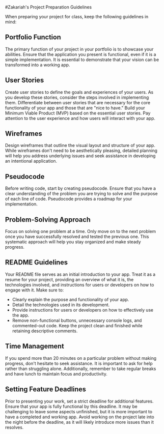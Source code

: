 #Zakariah's Project Preparation Guidelines

When preparing your project for class, keep the following guidelines in mind:

## Portfolio Function

The primary function of your project in your portfolio is to showcase your abilities. Ensure that the application you present is functional, even if it is a simple implementation. It is essential to demonstrate that your vision can be transformed into a working app.

## User Stories

Create user stories to define the goals and experiences of your users. As you develop these stories, consider the steps involved in implementing them. Differentiate between user stories that are necessary for the core functionality of your app and those that are "nice to have." Build your Minimum Viable Product (MVP) based on the essential user stories. Pay attention to the user experience and how users will interact with your app.

## Wireframes

Design wireframes that outline the visual layout and structure of your app. While wireframes don't need to be aesthetically pleasing, detailed planning will help you address underlying issues and seek assistance in developing an intentional application.

## Pseudocode

Before writing code, start by creating pseudocode. Ensure that you have a clear understanding of the problem you are trying to solve and the purpose of each line of code. Pseudocode provides a roadmap for your implementation.

## Problem-Solving Approach

Focus on solving one problem at a time. Only move on to the next problem once you have successfully resolved and tested the previous one. This systematic approach will help you stay organized and make steady progress.

## README Guidelines

Your README file serves as an initial introduction to your app. Treat it as a resume for your project, providing an overview of what it is, the technologies involved, and instructions for users or developers on how to engage with it. Make sure to:

- Clearly explain the purpose and functionality of your app.
- Detail the technologies used in its development.
- Provide instructions for users or developers on how to effectively use the app.
- Remove non-functional buttons, unnecessary console logs, and commented-out code. Keep the project clean and finished while retaining descriptive comments.

## Time Management

If you spend more than 20 minutes on a particular problem without making progress, don't hesitate to seek assistance. It is important to ask for help rather than struggling alone. Additionally, remember to take regular breaks and have lunch to maintain focus and productivity.

## Setting Feature Deadlines

Prior to presenting your work, set a strict deadline for additional features. Ensure that your app is fully functional by this deadline. It may be challenging to leave some aspects unfinished, but it is more important to have a completed and working app. Avoid working on the project late into the night before the deadline, as it will likely introduce more issues than it resolves.